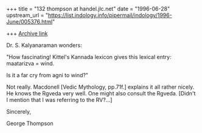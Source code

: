 +++
title = "132 thompson at handel.jlc.net"
date = "1996-06-28"
upstream_url = "https://list.indology.info/pipermail/indology/1996-June/005376.html"

+++
[Archive link](https://list.indology.info/pipermail/indology/1996-June/005376.html)

Dr. S. Kalyanaraman wonders:

"How fascinating! Kittel's Kannada lexicon gives this lexical entry:
maatarizva = wind.

Is it a far cry from agni to wind?"

Not really.  Macdonell [Vedic Mythology, pp.71f.] explains it all rather
nicely.  He knows the Rgveda very well.  One might also consult the Rgveda.
[Didn't I mention that I was referring to the RV?...]

Sincerely,

George Thompson






